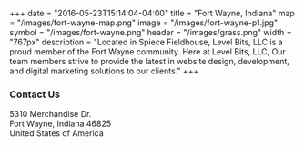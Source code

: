 +++
date = "2016-05-23T15:14:04-04:00"
title = "Fort Wayne, Indiana"
map = "/images/fort-wayne-map.png"
image = "/images/fort-wayne-p1.jpg"
symbol = "/images/fort-wayne.png"
header = "/images/grass.png"
width = "767px"
description = "Located in Spiece Fieldhouse, Level Bits, LLC is a proud member of the Fort Wayne community. Here at Level Bits, LLC, Our team members strive to provide the latest in website design, development, and digital marketing solutions to our clients."
+++

### Contact Us

5310 Merchandise Dr.<br>
Fort Wayne, Indiana 46825<br>
United States of America<br>
